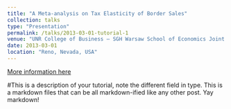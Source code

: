 ```yaml
---
title: "A Meta-analysis on Tax Elasticity of Border Sales"
collection: talks
type: "Presentation"
permalink: /talks/2013-03-01-tutorial-1
venue: "UNR College of Business – SGH Warsaw School of Economics Joint Symposium"
date: 2013-03-01
location: "Reno, Nevada, USA"
---
```


[More information here](http://exampleurl.com)

#This is a description of your tutorial, note the different field in type. This is a markdown files that can be all markdown-ified like any other post. Yay markdown!

